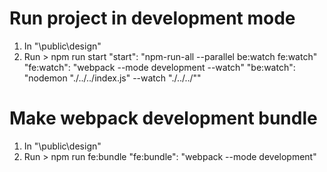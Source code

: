 # Run project in development mode
1) In "\public\design\"
2) Run > npm run start
  "start": "npm-run-all --parallel be:watch fe:watch"
  "fe:watch": "webpack --mode development --watch"
  "be:watch": "nodemon \"./../../index.js\" --watch \"./../../\"" 
# Make webpack development bundle
1) In "\public\design\"
2) Run > npm run fe:bundle
  "fe:bundle": "webpack --mode development"